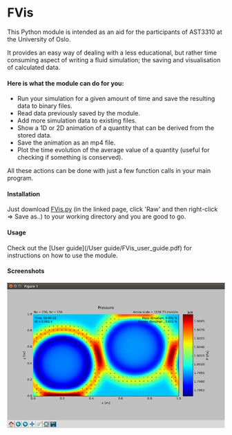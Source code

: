 # FVis
This Python module is intended as an aid for the participants of AST3310 at the University of Oslo.

It provides an easy way of dealing with a less educational, but rather time consuming aspect of writing a fluid simulation; 
the saving and visualisation of calculated data.

#### Here is what the module can do for you:
* Run your simulation for a given amount of time and save the resulting data to binary files.
* Read data previously saved by the module.
* Add more simulation data to existing files.
* Show a 1D or 2D animation of a quantity that can be derived from the stored data.
* Save the animation as an mp4 file.
* Plot the time evolution of the average value of a quantity (useful for checking if something is conserved).

All these actions can be done with just a few function calls in your main program.

#### Installation
Just download [FVis.py](/src/FVis.py) (in the linked page, click 'Raw' and then right-click => Save as..) to your working directory and you are good to go.

#### Usage
Check out the [User guide](/User guide/FVis_user_guide.pdf) for instructions on how to use the module.

#### Screenshots
![sound waves](/Screenshots/sound_waves.png?raw=true "Sound waves in a uniform medium")
